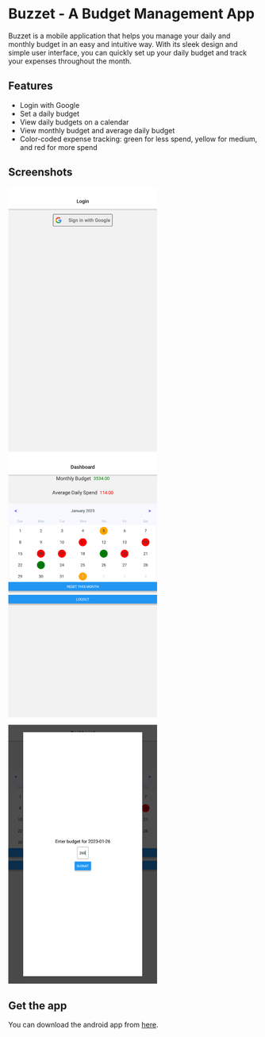 # Buzzet - A Budget Management App

Buzzet is a mobile application that helps you manage your daily and monthly budget in an easy and intuitive way. With its sleek design and simple user interface, you can quickly set up your daily budget and track your expenses throughout the month.

## Features

- Login with Google
- Set a daily budget
- View daily budgets on a calendar
- View monthly budget and average daily budget
- Color-coded expense tracking: green for less spend, yellow for medium, and red for more spend

## Screenshots 

<img src="/assets/screenshots/s1.png" alt="screenshot1" width="300">
<img src="/assets/screenshots/s2.png" alt="screenshot2" width="300">
<img src="/assets/screenshots/s3.png" alt="screenshot3" width="300">

## Get the app 

You can download the android app from [here](https://github.com/ashtiv/buddyget/releases/download/Buzzet/Buzzet.apk).

